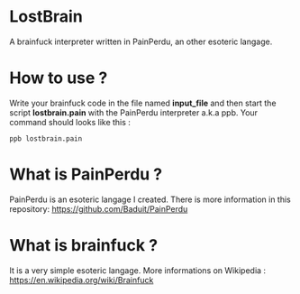 # LostBrain
A brainfuck interpreter written in PainPerdu, an other esoteric langage.

# How to use ?
Write your brainfuck code in the file named __input_file__ and then start the script __lostbrain.pain__ with the PainPerdu interpreter a.k.a ppb. Your command should looks like this :
```
ppb lostbrain.pain
```

# What is PainPerdu ?
PainPerdu is an esoteric langage I created. There is more information in this repository: https://github.com/Baduit/PainPerdu

# What is brainfuck ?
It is a very simple esoteric langage. More informations on Wikipedia : https://en.wikipedia.org/wiki/Brainfuck